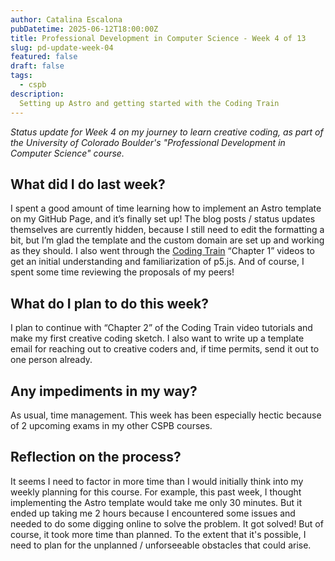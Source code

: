 ```yaml
---
author: Catalina Escalona
pubDatetime: 2025-06-12T18:00:00Z
title: Professional Development in Computer Science - Week 4 of 13
slug: pd-update-week-04
featured: false
draft: false
tags:
  - cspb
description:
  Setting up Astro and getting started with the Coding Train
---
```


<i>Status update for Week 4 on my journey to learn creative coding, as part of the University of Colorado Boulder's "Professional Development in Computer Science" course.</i>

## What did I do last week?

I spent a good amount of time learning how to implement an Astro template on my GitHub Page, and it’s finally set up! The blog posts / status updates themselves are currently hidden, because I still need to edit the formatting a bit, but I’m glad the template and the custom domain are set up and working as they should. I also went through the [Coding Train](https://thecodingtrain.com/tracks/code-programming-with-p5-js) “Chapter 1” videos to get an initial understanding and familiarization of p5.js. And of course, I spent some time reviewing the proposals of my peers!

## What do I plan to do this week?

I plan to continue with “Chapter 2” of the Coding Train video tutorials and make my first creative coding sketch. I also want to write up a template email for reaching out to creative coders and, if time permits, send it out to one person already.

## Any impediments in my way?

As usual, time management. This week has been especially hectic because of 2 upcoming exams in my other CSPB courses.

## Reflection on the process?

It seems I need to factor in more time than I would initially think into my weekly planning for this course. For example, this past week, I thought implementing the Astro template would take me only 30 minutes. But it ended up taking me 2 hours because I encountered some issues and needed to do some digging online to solve the problem. It got solved! But of course, it took more time than planned. To the extent that it's possible, I need to plan for the unplanned / unforseeable obstacles that could arise.